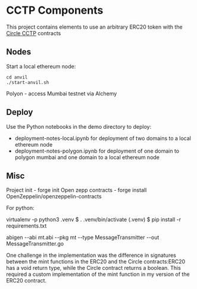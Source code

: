 # CCTP Components

This project contains elements to use an arbitrary ERC20 token with the [Circle CCTP](https://github.com/circlefin/evm-cctp-contracts) contracts



## Nodes

Start a local ethereum node:

```
cd anvil
./start-anvil.sh
```

Polyon - access Mumbai testnet via Alchemy

## Deploy

Use the Python notebooks in the demo directory to deploy:

* deployment-notes-local.ipynb for deployment of two domains to a local ethereum node
* deployment-notes-polygon.ipynb for deployment of one domain to polygon mumbai and one domain to a local ethereum node



## Misc

Project init - forge init
Open zepp contracts - forge install OpenZeppelin/openzeppelin-contracts

For python:

virtualenv -p python3 .venv
$ . .venv/bin/activate
(.venv) $ pip install -r requirements.txt

abigen --abi mt.abi --pkg mt --type MessageTransmitter --out MessageTransmitter.go

One challenge in the implementation was the difference in signatures between the mint functions in the ERC20 and the Circle contracts:ERC20 has a void return type, while the Circle contract returns a boolean. This required a custom implementation of the mint function in my version of the ERC20 contract.



